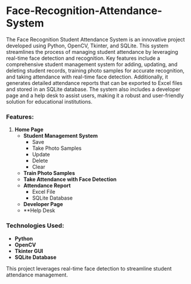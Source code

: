 # Face-Recognition-Attendance-System

The Face Recognition Student Attendance System is an innovative project developed using Python, OpenCV, Tkinter, and SQLite. This system streamlines the process of managing student attendance by leveraging real-time face detection and recognition. Key features include a comprehensive student management system for adding, updating, and deleting student records, training photo samples for accurate recognition, and taking attendance with real-time face detection. Additionally, it generates detailed attendance reports that can be exported to Excel files and stored in an SQLite database. The system also includes a developer page and a help desk to assist users, making it a robust and user-friendly solution for educational institutions.

### Features:

1. **Home Page**
   - **Student Management System**
     - Save
     - Take Photo Samples
     - Update
     - Delete
     - Clear
   - **Train Photo Samples**
   - **Take Attendance with Face Detection**
   - **Attendance Report**
     - Excel File
     - SQLite Database
   - **Developer Page**
   - \*\*Help Desk

### Technologies Used:

- **Python**
- **OpenCV**
- **Tkinter GUI**
- **SQLite Database**

This project leverages real-time face detection to streamline student attendance management.
